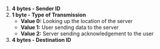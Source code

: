 1. **4 bytes - Sender ID**
2. **1 byte - Type of Transmission**
    - **Value 0:** Looking up the location of the server
    - **Value 1:** User sending data to the server
    - **Value 2:** Server sending acknowledgement to the user
3. **4 bytes - Destination ID**
